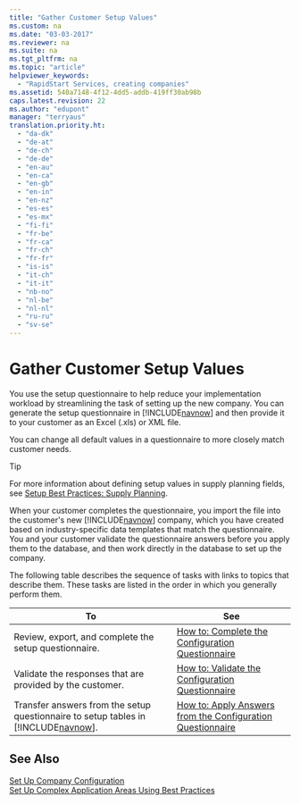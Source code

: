 ```yaml
---
title: "Gather Customer Setup Values"
ms.custom: na
ms.date: "03-03-2017"
ms.reviewer: na
ms.suite: na
ms.tgt_pltfrm: na
ms.topic: "article"
helpviewer_keywords: 
  - "RapidStart Services, creating companies"
ms.assetid: 540a7148-4f12-4dd5-addb-419ff30ab98b
caps.latest.revision: 22
ms.author: "edupont"
manager: "terryaus"
translation.priority.ht: 
  - "da-dk"
  - "de-at"
  - "de-ch"
  - "de-de"
  - "en-au"
  - "en-ca"
  - "en-gb"
  - "en-in"
  - "en-nz"
  - "es-es"
  - "es-mx"
  - "fi-fi"
  - "fr-be"
  - "fr-ca"
  - "fr-ch"
  - "fr-fr"
  - "is-is"
  - "it-ch"
  - "it-it"
  - "nb-no"
  - "nl-be"
  - "nl-nl"
  - "ru-ru"
  - "sv-se"
---
```

# Gather Customer Setup Values
You use the setup questionnaire to help reduce your implementation workload by streamlining the task of setting up the new company. You can generate the setup questionnaire in [!INCLUDE[navnow](../ApplicationDesign/includes/navnow_md.md)] and then provide it to your customer as an Excel \(.xls\) or XML file.  
  
 You can change all default values in a questionnaire to more closely match customer needs.  
  
> [!TIP]  
>  For more information about defining setup values in supply planning fields, see [Setup Best Practices: Supply Planning](../SetupAndAdministration/setup-best-practices-supply-planning.md).  
  
 When your customer completes the questionnaire, you import the file into the customer's new [!INCLUDE[navnow](../ApplicationDesign/includes/navnow_md.md)] company, which you have created based on industry\-specific data templates that match the questionnaire. You and your customer validate the questionnaire answers before you apply them to the database, and then work directly in the database to set up the company.  
  
 The following table describes the sequence of tasks with links to topics that describe them. These tasks are listed in the order in which you generally perform them.  
  
|**To**|**See**|  
|------------|-------------|  
|Review, export, and complete the setup questionnaire.|[How to: Complete the Configuration Questionnaire](../SetupAndAdministration/how-to-complete-the-configuration-questionnaire.md)|  
|Validate the responses that are provided by the customer.|[How to: Validate the Configuration Questionnaire](../SetupAndAdministration/how-to-validate-the-configuration-questionnaire.md)|  
|Transfer answers from the setup questionnaire to setup tables in [!INCLUDE[navnow](../ApplicationDesign/includes/navnow_md.md)].|[How to: Apply Answers from the Configuration Questionnaire](../SetupAndAdministration/how-to-apply-answers-from-the-configuration-questionnaire.md)|  
  
## See Also  
 [Set Up Company Configuration](../SetupAndAdministration/set-up-company-configuration.md)   
 [Set Up Complex Application Areas Using Best Practices](../SetupAndAdministration/set-up-complex-application-areas-using-best-practices.md)